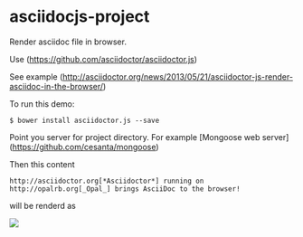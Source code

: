 # asciidocjs-project

Render asciidoc file in browser.

Use (https://github.com/asciidoctor/asciidoctor.js)

See example (http://asciidoctor.org/news/2013/05/21/asciidoctor-js-render-asciidoc-in-the-browser/)

To run this demo:

`$ bower install asciidoctor.js --save`

Point you server for project directory. For example [Mongoose web server] (https://github.com/cesanta/mongoose)

Then this content 

````
http://asciidoctor.org[*Asciidoctor*] running on http://opalrb.org[_Opal_] brings AsciiDoc to the browser!
````

will be renderd as 

<img src="https://i.gyazo.com/b6de4f9714dbe6ca6ae9f3e62d23ce6b.png"/>
